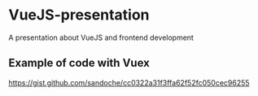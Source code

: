 # VueJS-presentation
A presentation about VueJS and frontend development

## Example of code with Vuex
https://gist.github.com/sandoche/cc0322a31f3ffa62f52fc050cec96255